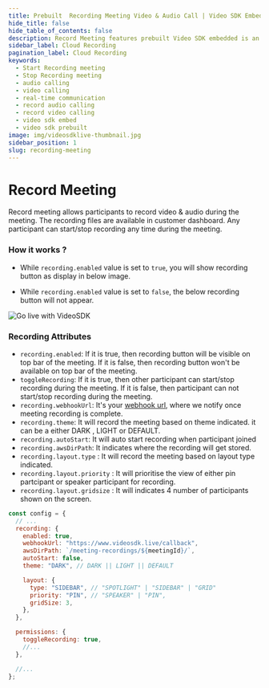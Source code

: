 ```yaml
---
title: Prebuilt  Recording Meeting Video & Audio Call | Video SDK Embed Docs
hide_title: false
hide_table_of_contents: false
description: Record Meeting features prebuilt Video SDK embedded is an easy-to-use video calling API. Video SDK Prebuilt makes it easy for developers to add video calls 10 in minutes to any website or app.
sidebar_label: Cloud Recording
pagination_label: Cloud Recording
keywords:
  - Start Recording meeting
  - Stop Recording meeting
  - audio calling
  - video calling
  - real-time communication
  - record audio calling
  - record video calling
  - video sdk embed
  - video sdk prebuilt
image: img/videosdklive-thumbnail.jpg
sidebar_position: 1
slug: recording-meeting
---
```


# Record Meeting

Record meeting allows participants to record video & audio during the meeting. The recording files are available in customer dashboard.
Any participant can start/stop recording any time during the meeting.

### How it works ?

- While `recording.enabled` value is set to `true`, you will show recording button as display in below image.

- While `recording.enabled` value is set to `false`, the below recording button will not appear.

![Go live with VideoSDK](/img/prebuilt/prebuilt-recording.png)

### Recording Attributes

- `recording.enabled`: If it is true, then recording button will be visible on top bar of the meeting. If it is false, then recording button won't be available on top bar of the meeting.
- `toggleRecording`: If it is true, then other participant can start/stop recording during the meeting. If it is false, then participant can not start/stop recording during the meeting.
- `recording.webhookUrl`: It's your [webhook url](https://en.wikipedia.org/wiki/Webhook), where we notify once meeting recording is complete.
- `recording.theme`: It will record the meeting based on theme indicated. it can be a either DARK , LIGHT or DEFAULT.
- `recording.autoStart`: It will auto start recording when participant joined
- `recording.awsDirPath`: It indicates where the recording will get stored.
- `recording.layout.type` : It will record the meeting based on layout type indicated.
- `recording.layout.priority` : It will prioritise the view of either pin partcipant or speaker participant for recording.
- `recording.layout.gridsize` : It will indicates 4 number of participants shown on the screen.

```js title="index.html"
const config = {
  // ...
  recording: {
    enabled: true,
    webhookUrl: "https://www.videosdk.live/callback",
    awsDirPath: `/meeting-recordings/${meetingId}/`,
    autoStart: false,
    theme: "DARK", // DARK || LIGHT || DEFAULT

    layout: {
      type: "SIDEBAR", // "SPOTLIGHT" | "SIDEBAR" | "GRID"
      priority: "PIN", // "SPEAKER" | "PIN",
      gridSize: 3,
    },
  },

  permissions: {
    toggleRecording: true,
    //...
  },

  //...
};
```
